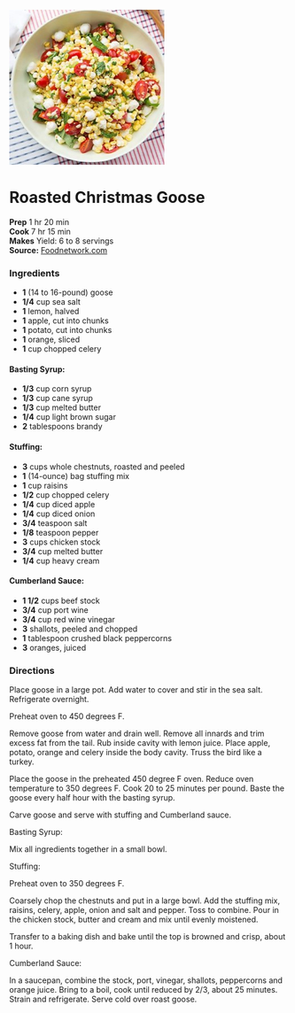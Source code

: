[![](./images/8e0e53ff-5646-404a-93d6-15cbb4abf970.jpg)](http://images.scrippsnetworks.com/up/tp/Scripps_-_Food_Category_Prod/760/831/0249148_480x360.jpg)

#  Roasted Christmas Goose

**Prep** 1 hr 20 min  
**Cook** 7 hr 15 min  
**Makes** Yield: 6 to 8 servings  
**Source:** [Foodnetwork.com](http://www.foodnetwork.com/recipes/roasted-christmas-goose-recipe.html)

###  Ingredients

  *  **1** (14 to 16-pound) goose
  *   **1/4** cup sea salt
  *   **1** lemon, halved
  *   **1** apple, cut into chunks
  *   **1** potato, cut into chunks
  *   **1** orange, sliced
  *   **1** cup chopped celery

#### Basting Syrup:
  *   **1/3** cup corn syrup
  *   **1/3** cup cane syrup
  *   **1/3** cup melted butter
  *   **1/4** cup light brown sugar
  *   **2** tablespoons brandy
  
#### Stuffing:
  *   **3** cups whole chestnuts, roasted and peeled
  *   **1** (14-ounce) bag stuffing mix
  *   **1** cup raisins
  *   **1/2** cup chopped celery
  *   **1/4** cup diced apple
  *   **1/4** cup diced onion
  *   **3/4** teaspoon salt
  *   **1/8** teaspoon pepper
  *   **3** cups chicken stock
  *   **3/4** cup melted butter
  *   **1/4** cup heavy cream
  
#### Cumberland Sauce:
  *   **1 1/2** cups beef stock
  *   **3/4** cup port wine
  *   **3/4** cup red wine vinegar
  *  **3** shallots, peeled and chopped
  *  **1** tablespoon crushed black peppercorns
  *   **3** oranges, juiced

###  Directions

Place goose in a large pot. Add water to cover and stir in the sea salt.
Refrigerate overnight.

Preheat oven to 450 degrees F.

Remove goose from water and drain well. Remove all innards and trim excess fat
from the tail. Rub inside cavity with lemon juice. Place apple, potato, orange
and celery inside the body cavity. Truss the bird like a turkey.

Place the goose in the preheated 450 degree F oven. Reduce oven temperature to
350 degrees F. Cook 20 to 25 minutes per pound. Baste the goose every half
hour with the basting syrup.

Carve goose and serve with stuffing and Cumberland sauce.

Basting Syrup:

Mix all ingredients together in a small bowl.

Stuffing:

Preheat oven to 350 degrees F.

Coarsely chop the chestnuts and put in a large bowl. Add the stuffing mix,
raisins, celery, apple, onion and salt and pepper. Toss to combine. Pour in
the chicken stock, butter and cream and mix until evenly moistened.

Transfer to a baking dish and bake until the top is browned and crisp, about 1
hour.

Cumberland Sauce:

In a saucepan, combine the stock, port, vinegar, shallots, peppercorns and
orange juice. Bring to a boil, cook until reduced by 2/3, about 25 minutes.
Strain and refrigerate. Serve cold over roast goose.

